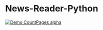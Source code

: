 # News-Reader-Python

[![Demo CountPages alpha](https://share.gifyoutube.com/KzB6Gb.gif)](https://www.kapwing.com/videos/626e2096dee4ac00a27d06bf)
